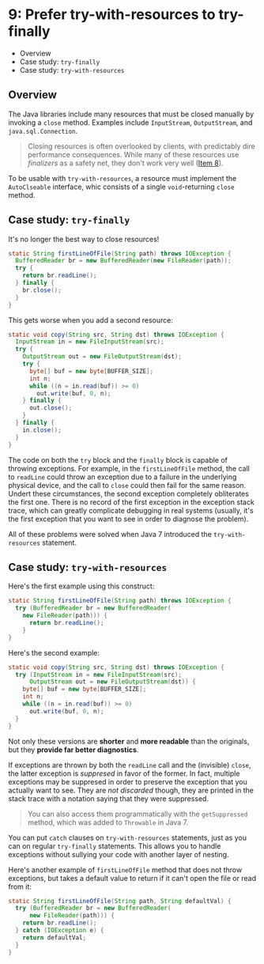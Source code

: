 # 9: Prefer try-with-resources to try-finally

* Overview
* Case study: `try-finally`
* Case study: `try-with-resources`

## Overview

The Java libraries include many resources that must be closed manually by invoking a `close` method. Examples include `InputStream`, `OutputStream`, and `java.sql.Connection`.

> Closing resources is often overlooked by clients, with predictably dire performance consequences. While many of these resources use *finalizers* as a safety net, they don't work very well ([Item 8](../8)).

To be usable with `try-with-resources`, a resource must implement the `AutoClseable` interface, whic consists of a single `void`-returning `close` method.

## Case study: `try-finally`

It's no longer the best way to close resources!

```java
static String firstLineOfFile(String path) throws IOException {
  BufferedReader br = new BufferedReader(new FileReader(path));
  try {
    return br.readLine();
  } finally {
    br.close();
  }
}
```

This gets worse when you add a second resource:

```java
static void copy(String src, String dst) throws IOException {
  InputStream in = new FileInputStream(src);
  try {
    OutputStream out = new FileOutputStream(dst);
    try {
      byte[] buf = new byte[BUFFER_SIZE];
      int n;
      while ((n = in.read(buf)) >= 0)
        out.write(buf, 0, n);
    } finally {
      out.close();
    }
  } finally {
    in.close();
  }
}
```

The code on both the `try` block and the `finally` block is capable of throwing exceptions. For example, in the `firstLineOfFile` method, the call to `readLine` could throw an exception due to a failure in the underlying physical device, and the call to `close` could then fail for the same reason. Undert these circumstances, the second exception completely obliterates the first one. There is no record of the first exception in the exception stack trace, which can greatly complicate debugging in real systems (usually, it's the first exception that you want to see in order to diagnose the problem).

All of these problems were solved when Java 7 introduced the `try-with-resources` statement.

## Case study: `try-with-resources`

Here's the first example using this construct:

```java
static String firstLineOfFile(String path) throws IOException {
  try (BufferedReader br = new BufferedReader(
    new FileReader(path))) {
      return br.readLine();
    }
}
```

Here's the second example:

```java
static void copy(String src, String dst) throws IOException {
  try (InputStream in = new FileInputStream(src);
      OutputStream out = new FileOutputStream(dst)) {
    byte[] buf = new byte[BUFFER_SIZE];
    int n;
    while ((n = in.read(buf)) >= 0)
      out.write(buf, 0, n);
  }
}
```

Not only these versions are **shorter** and **more readable** than the originals, but they **provide far better diagnostics**.

If exceptions are thrown by both the `readLine` call and the (invisible) `close`, the latter exception is *suppresed* in favor of the former. In fact, multiple exceptions may be suppresed in order to preserve the exception that you actually want to see. They are *not discarded* though, they are printed in the stack trace with a notation saying that they were suppressed.

> You can also access them programmatically with the `getSuppressed` method, which was added to `Throwable` in Java 7.

You can put `catch` clauses on `try-with-resources` statements, just as you can on regular `try-finally` statements. This allows you to handle exceptions without sullying your code with another layer of nesting.

Here's another example of `firstLineOfFile` method that does not throw exceptions, but takes a default value to return if it can't open the file or read from it:

```java
static String firstLineOfFile(String path, String defaultVal) {
  try (BufferedReader br = new BufferedReader(
      new FileReader(path))) {
    return br.readLine();
  } catch (IOException e) {
    return defaultVal;
  }
}
```
